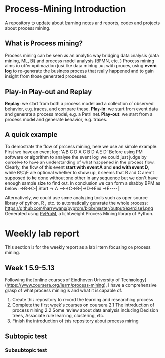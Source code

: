 # Process-Mining Introduction
A repository to update about learning notes and reports, codes and projects about process mining.
## What is Process mining?
Process mining can be seen as an analytic way bridging data analysis (data mining, ML, BI) and process model analysis (BPMN, etc. )
Process mining aims to offer optimaztion just like data mining but with proces, using **event log** to re-generate the business process that really happened and to gain insight from those generated processes.

## Play-in Play-out and Replay
**Replay**:   we start from both a process model and a collection of observed behavior, e.g. traces, and compare these.
**Play-in**:  we start from event data and generate a process model, e.g. a Petri net.
**Play-out**: we start from a process model and generate behavior, e.g. traces.

## A quick example 
To demostrate the flow of process mining, here we use an simple example:
First we have an event log:
'A B C D
A C B D
A E D'
Before using PM software or algorithm to analyse the event log, we could just judge by ourselve to have an understanding of what happened in the process flow. 
Clearly, the flow of this event **start with event A** and **end with event D**, while B\C\E are optional whether to show up, it seems that B and C aren't supposed to be done without one other in any sequence but we don't have enough sample size to find out. 
In conclusion we can form a shabby BPM as below:
              ->B->C-|
Start -> A -->->C->B-|->D->End
              ->E----|

Alternatively, we could use some analyzing tools such as open source library of python, R , etc. to automatically generate the whole process:
https://github.com/harrywang/pyprom/blob/master/output/exercise1.png
Generated using [PyProM](https://github.com/harrywang/pyprom), a lightweight Process Mining library of Python.


# Weekly lab report
This section is for the weekly report as a lab intern focusing on process mining. 

## Week 1  5.9-5.13
Following the [online courses of Eindhoven University of Technology] (https://www.coursera.org/learn/process-mining), I have a comprehensive grasp of what process mining is and what it is capable of. 
1. Create this repository to record the learning and researching process 
2. Complete the first week's courses on coursera
  2.1 The introduction of process mining
  2.2 Some review about data analysis including Decision trees, Associate rule learning, clustering, etc. 
3. Finish the introduction of this repository about process mining
## Subtopic test
### Subsubtopic test
